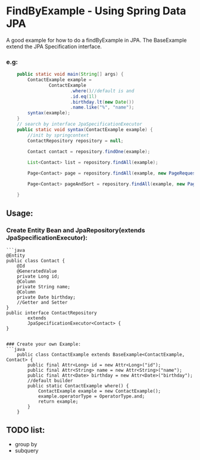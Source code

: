 FindByExample - Using Spring Data JPA
=========================
A good example for how to do a findByExample in JPA.
The BaseExample extend the JPA Specification interface.
### e.g:
```java
    public static void main(String[] args) {
        ContactExample example =
                ContactExample
                        .where()//default is and
                        .id.eq(1l)
                        .birthday.lt(new Date())
                        .name.like("%", "name");
        syntax(example);
    }
    // search by interface JpaSpecificationExecutor 
    public static void syntax(ContactExample example) {
        //init by springcontext
        ContactRepository repository = null;
        
        Contact contact = repository.findOne(example);

        List<Contact> list = repository.findAll(example);

        Page<Contact> page = repository.findAll(example, new PageRequest(0, 10));

        Page<Contact> pageAndSort = repository.findAll(example, new PageRequest(0, 10, new Sort("id")));

    }
```

Usage:
--------
### Create Entity Bean and JpaRepository(extends JpaSpecificationExecutor):
    ```java
    @Entity
    public class Contact {
        @Id
        @GeneratedValue
        private Long id;
        @Column
        private String name;
        @Column
        private Date birthday;
        //Getter and Setter
    }
    public interface ContactRepository
            extends
            JpaSpecificationExecutor<Contact> {
    }
```

### Create your own Example:
```java
    public class ContactExample extends BaseExample<ContactExample, Contact> {
        public final Attr<Long> id = new Attr<Long>("id");
        public final Attr<String> name = new Attr<String>("name");
        public final Attr<Date> birthday = new Attr<Date>("birthday");
        //default builder  
        public static ContactExample where() {
            ContactExample example = new ContactExample();
            example.operatorType = OperatorType.and;
            return example;
        }
    }
```
TODO list:
--------
- group by
- subquery

